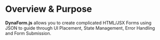 # Overview & Purpose

**DynaForm.js** allows you to create complicated HTML/JSX Forms using JSON to guide through UI Placement, State Management, Error Handling and Form Submission.
